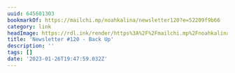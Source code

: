 ```yaml
---
uuid: 645601303
bookmarkOf: https://mailchi.mp/noahkalina/newsletter120?e=52209f9b66
category: link
headImage: https://rdl.ink/render/https%3A%2F%2Fmailchi.mp%2Fnoahkalina%2Fnewsletter120%3Fe%3D52209f9b66
title: 'Newsletter #120 - Back Up'
description: ''
tags: []
date: '2023-01-26T19:47:59.032Z'
---
```



